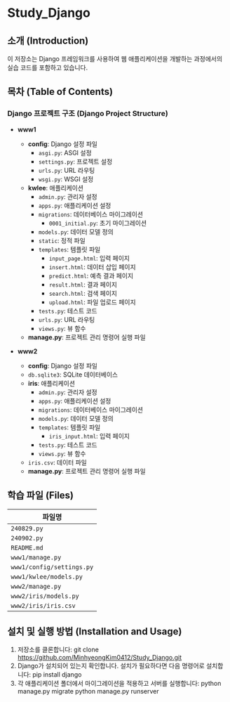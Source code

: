 # Study_Django

## 소개 (Introduction)

이 저장소는 Django 프레임워크를 사용하여 웹 애플리케이션을 개발하는 과정에서의 실습 코드를 포함하고 있습니다.

## 목차 (Table of Contents)

### Django 프로젝트 구조 (Django Project Structure)

- **www1**
  - **config**: Django 설정 파일
    - `asgi.py`: ASGI 설정
    - `settings.py`: 프로젝트 설정
    - `urls.py`: URL 라우팅
    - `wsgi.py`: WSGI 설정
  - **kwlee**: 애플리케이션
    - `admin.py`: 관리자 설정
    - `apps.py`: 애플리케이션 설정
    - `migrations`: 데이터베이스 마이그레이션
      - `0001_initial.py`: 초기 마이그레이션
    - `models.py`: 데이터 모델 정의
    - `static`: 정적 파일
    - `templates`: 템플릿 파일
      - `input_page.html`: 입력 페이지
      - `insert.html`: 데이터 삽입 페이지
      - `predict.html`: 예측 결과 페이지
      - `result.html`: 결과 페이지
      - `search.html`: 검색 페이지
      - `upload.html`: 파일 업로드 페이지
    - `tests.py`: 테스트 코드
    - `urls.py`: URL 라우팅
    - `views.py`: 뷰 함수
  - **manage.py**: 프로젝트 관리 명령어 실행 파일

- **www2**
  - **config**: Django 설정 파일
  - `db.sqlite3`: SQLite 데이터베이스
  - **iris**: 애플리케이션
    - `admin.py`: 관리자 설정
    - `apps.py`: 애플리케이션 설정
    - `migrations`: 데이터베이스 마이그레이션
    - `models.py`: 데이터 모델 정의
    - `templates`: 템플릿 파일
      - `iris_input.html`: 입력 페이지
    - `tests.py`: 테스트 코드
    - `views.py`: 뷰 함수
  - `iris.csv`: 데이터 파일
  - **manage.py**: 프로젝트 관리 명령어 실행 파일

## 학습 파일 (Files)

| 파일명                     |
|----------------------------|
| `240829.py`                |
| `240902.py`                |
| `README.md`                |
| `www1/manage.py`           |
| `www1/config/settings.py`   |
| `www1/kwlee/models.py`     |
| `www2/manage.py`           |
| `www2/iris/models.py`      |
| `www2/iris/iris.csv`       |

## 설치 및 실행 방법 (Installation and Usage)

1. 저장소를 클론합니다: git clone https://github.com/MinhyeongKim0412/Study_Django.git
2. Django가 설치되어 있는지 확인합니다. 설치가 필요하다면 다음 명령어로 설치합니다: pip install django
3. 각 애플리케이션 폴더에서 마이그레이션을 적용하고 서버를 실행합니다: python manage.py migrate python manage.py runserver

